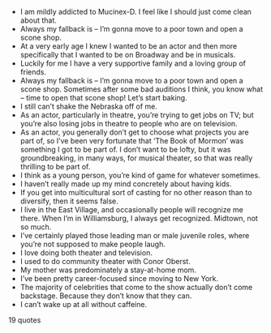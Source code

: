 - I am mildly addicted to Mucinex-D. I feel like I should just come clean about that.
 - Always my fallback is – I’m gonna move to a poor town and open a scone shop.
 - At a very early age I knew I wanted to be an actor and then more specifically that I wanted to be on Broadway and be in musicals.
 - Luckily for me I have a very supportive family and a loving group of friends.
 - Always my fallback is – I’m gonna move to a poor town and open a scone shop. Sometimes after some bad auditions I think, you know what – time to open that scone shop! Let’s start baking.
 - I still can’t shake the Nebraska off of me.
 - As an actor, particularly in theatre, you’re trying to get jobs on TV; but you’re also losing jobs in theatre to people who are on television.
 - As an actor, you generally don’t get to choose what projects you are part of, so I’ve been very fortunate that ‘The Book of Mormon’ was something I got to be part of. I don’t want to be lofty, but it was groundbreaking, in many ways, for musical theater, so that was really thrilling to be part of.
 - I think as a young person, you’re kind of game for whatever sometimes.
 - I haven’t really made up my mind concretely about having kids.
 - If you get into multicultural sort of casting for no other reason than to diversify, then it seems false.
 - I live in the East Village, and occasionally people will recognize me there. When I’m in Williamsburg, I always get recognized. Midtown, not so much.
 - I’ve certainly played those leading man or male juvenile roles, where you’re not supposed to make people laugh.
 - I love doing both theater and television.
 - I used to do community theater with Conor Oberst.
 - My mother was predominately a stay-at-home mom.
 - I’ve been pretty career-focused since moving to New York.
 - The majority of celebrities that come to the show actually don’t come backstage. Because they don’t know that they can.
 - I can’t wake up at all without caffeine.

19 quotes